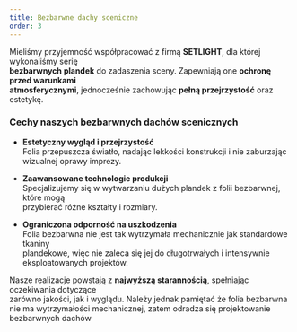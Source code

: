 ```yaml
---
title: Bezbarwne dachy sceniczne
order: 3
---
```


Mieliśmy przyjemność współpracować z firmą **SETLIGHT**, dla której wykonaliśmy serię  
**bezbarwnych plandek** do zadaszenia sceny. Zapewniają one **ochronę przed warunkami  
atmosferycznymi**, jednocześnie zachowując **pełną przejrzystość** oraz estetykę.

### Cechy naszych bezbarwnych dachów scenicznych

- **Estetyczny wygląd i przejrzystość**  
  Folia przepuszcza światło, nadając lekkości konstrukcji i nie zaburzając wizualnej oprawy imprezy.

- **Zaawansowane technologie produkcji**  
  Specjalizujemy się w wytwarzaniu dużych plandek z folii bezbarwnej, które mogą  
  przybierać różne kształty i rozmiary.

- **Ograniczona odporność na uszkodzenia**  
  Folia bezbarwna nie jest tak wytrzymała mechanicznie jak standardowe tkaniny  
  plandekowe, więc nie zaleca się jej do długotrwałych i intensywnie eksploatowanych projektów.

Nasze realizacje powstają z **najwyższą starannością**, spełniając oczekiwania dotyczące  
zarówno jakości, jak i wyglądu. Należy jednak pamiętać że folia bezbarwna nie ma wytrzymałości mechanicznej, zatem odradza się projektowanie bezbarwnych dachów 